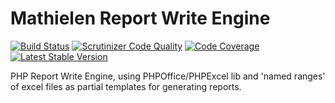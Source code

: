 Mathielen Report Write Engine
=============
[![Build Status](https://travis-ci.org/mathielen/report-write-engine.svg?branch=master)](https://travis-ci.org/mathielen/import-engine) 
[![Scrutinizer Code Quality](https://scrutinizer-ci.com/g/mathielen/report-write-engine/badges/quality-score.png?b=master)](https://scrutinizer-ci.com/g/mathielen/report-write-engine/?branch=master)
[![Code Coverage](https://scrutinizer-ci.com/g/mathielen/report-write-engine/badges/coverage.png?b=master)](https://scrutinizer-ci.com/g/mathielen/report-write-engine/?branch=master)
[![Latest Stable Version](https://poser.pugx.org/mathielen/report-write-engine/v/stable.png)](https://packagist.org/packages/mathielen/report-write-engine)

PHP Report Write Engine, using PHPOffice/PHPExcel lib and 'named ranges' of excel files as partial templates for generating reports.
